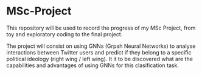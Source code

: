 # MSc-Project
This repository will be used to record the progress of my MSc Project, from toy and exploratory coding to the final project.

The project will consist on using GNNs (Grpah Neural Networks) to analyse interactions between Twitter users and predict if they belong to a specific political ideology (right wing / left wing). It it to be discovered what are the capabilities and advantages of using GNNs for this clasification task.
